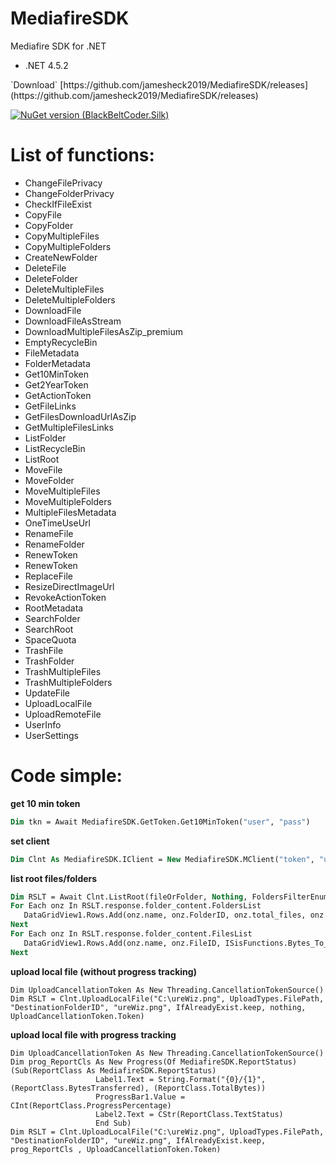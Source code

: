 # MediafireSDK

Mediafire SDK for .NET
<ul>
	<li>.NET 4.5.2</li>
</ul>
`Download`
[https://github.com/jamesheck2019/MediafireSDK/releases](https://github.com/jamesheck2019/MediafireSDK/releases)<br>

[![NuGet version (BlackBeltCoder.Silk)](https://img.shields.io/nuget/v/DeQmaTech.MediafireSDK.svg?style=plastic)](https://www.nuget.org/packages/DeQmaTech.MediafireSDK/)

# List of functions:
<ul>
	<li>ChangeFilePrivacy</li>
	<li>ChangeFolderPrivacy</li>
	<li>CheckIfFileExist</li>
	<li>CopyFile</li>
	<li>CopyFolder</li>
	<li>CopyMultipleFiles</li>
	<li>CopyMultipleFolders</li>
	<li>CreateNewFolder</li>
	<li>DeleteFile</li>
	<li>DeleteFolder</li>
	<li>DeleteMultipleFiles</li>
	<li>DeleteMultipleFolders</li>
	<li>DownloadFile</li>
	<li>DownloadFileAsStream</li>
	<li>DownloadMultipleFilesAsZip_premium</li>
	<li>EmptyRecycleBin</li>
	<li>FileMetadata</li>
	<li>FolderMetadata</li>
	<li>Get10MinToken</li>
	<li>Get2YearToken</li>
	<li>GetActionToken</li>
	<li>GetFileLinks</li>
	<li>GetFilesDownloadUrlAsZip</li>
	<li>GetMultipleFilesLinks</li>
	<li>ListFolder</li>
	<li>ListRecycleBin</li>
	<li>ListRoot</li>
	<li>MoveFile</li>
	<li>MoveFolder</li>
	<li>MoveMultipleFiles</li>
	<li>MoveMultipleFolders</li>
	<li>MultipleFilesMetadata</li>
	<li>OneTimeUseUrl</li>
	<li>RenameFile</li>
	<li>RenameFolder</li>
	<li>RenewToken</li>
	<li>RenewToken</li>
	<li>ReplaceFile</li>
	<li>ResizeDirectImageUrl</li>
	<li>RevokeActionToken</li>
	<li>RootMetadata</li>
	<li>SearchFolder</li>
	<li>SearchRoot</li>
	<li>SpaceQuota</li>
	<li>TrashFile</li>
	<li>TrashFolder</li>
	<li>TrashMultipleFiles</li>
	<li>TrashMultipleFolders</li>
	<li>UpdateFile</li>
	<li>UploadLocalFile</li>
	<li>UploadRemoteFile</li>
	<li>UserInfo</li>
	<li>UserSettings</li>
</ul>

# Code simple:
**get 10 min token**
```vb
Dim tkn = Await MediafireSDK.GetToken.Get10MinToken("user", "pass")
```
**set client**
```vb
Dim Clnt As MediafireSDK.IClient = New MediafireSDK.MClient("token", "user", "pass")
```
**list root files/folders**
```vb
Dim RSLT = Await Clnt.ListRoot(fileOrFolder, Nothing, FoldersFilterEnum.public, Nothing, FoldersOrderByEnum.name, SortEnum.asc, 500, 1)
For Each onz In RSLT.response.folder_content.FoldersList
   DataGridView1.Rows.Add(onz.name, onz.FolderID, onz.total_files, onz.total_folders, onz.total_size, onz.folder_count, onz.file_count)
Next
For Each onz In RSLT.response.folder_content.FilesList
   DataGridView1.Rows.Add(onz.name, onz.FileID, ISisFunctions.Bytes_To_KbMbGb.SetBytes(onz.size), onz.filetype, onz.mimetype, onz.ImgUrl, onz.links.normal_download)
Next
```
**upload local file (without progress tracking)**
```vb.net
Dim UploadCancellationToken As New Threading.CancellationTokenSource()
Dim RSLT = Clnt.UploadLocalFile("C:\ureWiz.png", UploadTypes.FilePath, "DestinationFolderID", "ureWiz.png", IfAlreadyExist.keep, nothing, UploadCancellationToken.Token)
```
**upload local file with progress tracking**
```vb.net
Dim UploadCancellationToken As New Threading.CancellationTokenSource()
Dim prog_ReportCls As New Progress(Of MediafireSDK.ReportStatus)(Sub(ReportClass As MediafireSDK.ReportStatus)
                   Label1.Text = String.Format("{0}/{1}", (ReportClass.BytesTransferred), (ReportClass.TotalBytes))
                   ProgressBar1.Value = CInt(ReportClass.ProgressPercentage)
                   Label2.Text = CStr(ReportClass.TextStatus)
                   End Sub)
Dim RSLT = Clnt.UploadLocalFile("C:\ureWiz.png", UploadTypes.FilePath, "DestinationFolderID", "ureWiz.png", IfAlreadyExist.keep, prog_ReportCls , UploadCancellationToken.Token)
```
